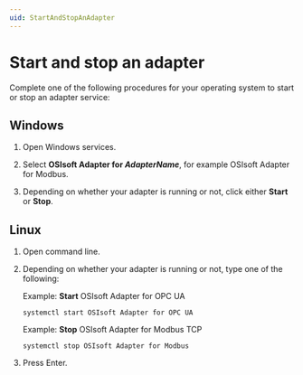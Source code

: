 ```yaml
---
uid: StartAndStopAnAdapter
---
```


# Start and stop an adapter

Complete one of the following procedures for your operating system to start or stop an adapter service:

## Windows

1. Open Windows services.

2. Select **OSIsoft Adapter for _AdapterName_**, for example OSIsoft Adapter for Modbus.

3. Depending on whether your adapter is running or not, click either **Start** or **Stop**.

## Linux

1. Open command line.

2. Depending on whether your adapter is running or not, type one of the following:

    Example: **Start** OSIsoft Adapter for OPC UA

    ```cmdline
    systemctl start OSIsoft Adapter for OPC UA
    ```

    Example: **Stop** OSIsoft Adapter for Modbus TCP

    ```cmdline
    systemctl stop OSIsoft Adapter for Modbus
    ```
  
3. Press Enter.

